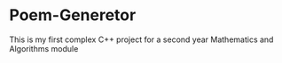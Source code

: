 # Poem-Generetor
This is my first complex C++ project for a second year Mathematics and Algorithms module

